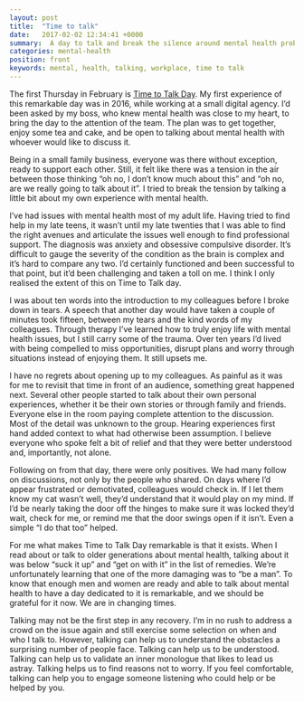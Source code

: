 ```yaml
---
layout: post
title:  "Time to talk"
date:   2017-02-02 12:34:41 +0000
summary:  A day to talk and break the silence around mental health problems. Talking may not be the first step in any recovery, but in these changing times it can really help.
categories: mental-health
position: front
keywords: mental, health, talking, workplace, time to talk
---
```

The first Thursday in February is [Time to Talk Day](http://www.time-to-change.org.uk/timetotalkday). My first experience of this remarkable day was in 2016, while working at a small digital agency. I’d been asked by my boss, who knew mental health was close to my heart, to bring the day to the attention of the team. The plan was to get together, enjoy some tea and cake, and be open to talking about mental health with whoever would like to discuss it.

Being in a small family business, everyone was there without exception, ready to support each other. Still, it felt like there was a tension in the air between those thinking “oh no, I don’t know much about this” and “oh no, are we really going to talk about it”. I tried to break the tension by talking a little bit about my own experience with mental health.

I’ve had issues with mental health most of my adult life. Having tried to find help in my late teens, it wasn’t until my late twenties that I was able to find the right avenues and articulate the issues well enough to find professional support. The diagnosis was anxiety and obsessive compulsive disorder. It’s difficult to gauge the severity of the condition as the brain is complex and it’s hard to compare any two. I’d certainly functioned and been successful to that point, but it’d been challenging and taken a toll on me. I think I only realised the extent of this on Time to Talk day.

I was about ten words into the introduction to my colleagues before I broke down in tears. A speech that another day would have taken a couple of minutes took fifteen, between my tears and the kind words of my colleagues. Through therapy I’ve learned how to truly enjoy life with mental health issues, but I still carry some of the trauma. Over ten years I’d lived with being compelled to miss opportunities, disrupt plans and worry through situations instead of enjoying them. It still upsets me.

I have no regrets about opening up to my colleagues. As painful as it was for me to revisit that time in front of an audience, something great happened next. Several other people started to talk about their own personal experiences, whether it be their own stories or through family and friends. Everyone else in the room paying complete attention to the discussion. Most of the detail was unknown to the group. Hearing experiences first hand added context to what had otherwise been assumption. I believe everyone who spoke felt a bit of relief and that they were better understood and, importantly, not alone.

Following on from that day, there were only positives. We had many follow on discussions, not only by the people who shared. On days where I’d appear frustrated or demotivated, colleagues would check in. If I let them know my cat wasn’t well, they’d understand that it would play on my mind. If I’d be nearly taking the door off the hinges to make sure it was locked they’d wait, check for me, or remind me that the door swings open if it isn’t. Even a simple “I do that too” helped.

For me what makes Time to Talk Day remarkable is that it exists. When I read about or talk to older generations about mental health, talking about it was below “suck it up” and “get on with it” in the list of remedies. We’re unfortunately learning that one of the more damaging was to “be a man”. To know that enough men and women are ready and able to talk about mental health to have a day dedicated to it is remarkable, and we should be grateful for it now. We are in changing times.

Talking may not be the first step in any recovery. I’m in no rush to address a crowd on the issue again and still exercise some selection on when and who I talk to. However, talking can help us to understand the obstacles a surprising number of people face. Talking can help us to be understood. Talking can help us to validate an inner monologue that likes to lead us astray. Talking helps us to find reasons not to worry. If you feel comfortable, talking can help you to engage someone listening who could help or be helped by you.
